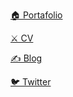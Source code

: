 [🏠 Portafolio](https://vivirenremoto.github.io/)

[⚔️ CV](https://vivirenremoto.github.io/ageofcv/en.html)

[✍️ Blog](https://vivirenremoto.com/)

[🐦 Twitter](https://twitter.com/vivirenremoto)
